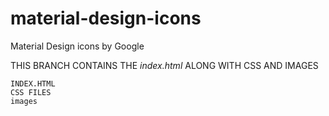 # material-design-icons
Material Design icons by Google<br>

 THIS BRANCH CONTAINS THE <em>index.html</em> ALONG WITH CSS AND IMAGES

<code>INDEX.HTML</code><br>
<code>CSS FILES</code><br>
<code>images</code>
  
